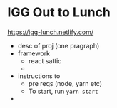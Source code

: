 # IGG Out to Lunch

https://igg-lunch.netlify.com/


- desc of proj (one pragraph)
- framework
    - react sattic
    - 
- instructions to 
    - pre reqs (node, yarn etc)
    - To start, run `yarn start`
- 
